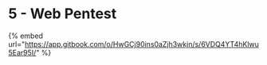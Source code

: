 # 5 - Web Pentest

{% embed url="https://app.gitbook.com/o/HwGCj90ins0aZjh3wkjn/s/6VDQ4YT4hKlwu5Ear95I/" %}
